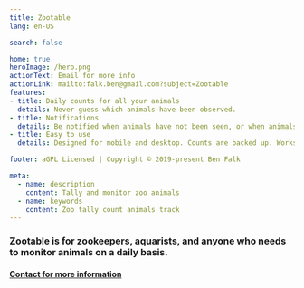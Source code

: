 ```yaml
---
title: Zootable
lang: en-US

search: false

home: true
heroImage: /hero.png
actionText: Email for more info
actionLink: mailto:falk.ben@gmail.com?subject=Zootable
features:
- title: Daily counts for all your animals
  details: Never guess which animals have been observed.
- title: Notifications
  details: Be notified when animals have not been seen, or when animals are marked missing.
- title: Easy to use
  details: Designed for mobile and desktop. Counts are backed up. Works with existing record systems.

footer: aGPL Licensed | Copyright © 2019-present Ben Falk

meta:
  - name: description
    content: Tally and monitor zoo animals
  - name: keywords
    content: Zoo tally count animals track
---
```


<div class="hero">
<h3>
Zootable is for zookeepers, aquarists, and anyone who needs to monitor animals on a daily basis.
</h3>
<a href="mailto:falk.ben@gmail.com?subject=Zootable">
<h4>
Contact for more information
</h4>
</a>
</div>